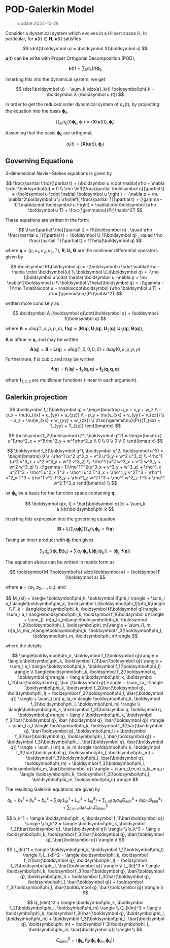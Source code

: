 # POD-Galerkin Model

> update 2024-10-26

Consider a dynamical system which evolves in a Hilbert space H, In particular, for $\boldsymbol u(t)\in \boldsymbol H$, $\boldsymbol u(t)$ satisfies

$$
    \dot{\boldsymbol u} = \boldsymbol X(\boldsymbol u)
$$

$\boldsymbol u(t)$ can be write with Proper Orthgonal Decomposition (POD),

$$
    \boldsymbol u(t) = \sum_k a_k(t) \boldsymbol\phi_k
$$

Inserting this into the dynamical system, we get

$$
    \dot{\boldsymbol u} = \sum_k \dot{a}_k(t) \boldsymbol\phi_k = \boldsymbol X (\boldsymbol u (t))
$$

In order to get the reduced order dynamical system of $a_k(t)$, by projecting the equation into the basis $\boldsymbol \phi_k$.

$$
    \langle\sum_k \dot{a}_k(t) \boldsymbol\phi_k, \boldsymbol\phi_l\rangle = \langle\boldsymbol X (\boldsymbol u (t)), \boldsymbol\phi_l\rangle
$$

Assuming that the basis $\boldsymbol \phi_k$ are orthgonal, 

$$
    \dot{a}_l(t) = \langle\boldsymbol X (\boldsymbol u (t)), \boldsymbol\phi_l\rangle
$$

## Governing Equations
3-dimensional Navier-Stokes equations is given by

$$
    \frac{\partial \rho}{\partial t} + (\boldsymbol u \cdot \nabla)\rho + \nabla \cdot \boldsymbol{u} = 0 \\
    \rho \left(\frac{\partial \boldsymbol u}{\partial t} + (\boldsymbol u \cdot \nabla) \boldsymbol u \right ) = -\nabla p + \nu \nabla^2\boldsymbol u \\
    \rho\left( \frac{\partial T}{\partial t} + (\gamma - 1)T\nabla\cdot \boldsymbol u \right) = \nabla\cdot\boldsymbol (\rho \boldsymbol u T) + \frac{\gamma\nu}{Pr}\nabla^2T
$$

These equations are written in the form:

$$
    \frac{\partial \rho}{\partial t} = R(\boldsymbol q) , \quad
    \rho \frac{\partial u_i}{\partial t} = \boldsymbol U_1(\boldsymbol q) , \quad
    \rho \frac{\partial T}{\partial t} = \Theta(\boldsymbol q)
$$

where $\boldsymbol q = (\rho, u_1, u_2, u_3, T)$, $\boldsymbol R, \boldsymbol U_i, \boldsymbol \Theta$ are the nonlinear differential operators given by

$$
    \boldsymbol R(\boldsymbol q) = -(\boldsymbol u \cdot \nabla)\rho - \nabla \cdot \boldsymbol{u} \\
    \boldsymbol U_i(\boldsymbol q) = -\rho (\boldsymbol u \cdot \nabla) \boldsymbol u -\nabla p + \nu \nabla^2\boldsymbol u \\
    \boldsymbol \Theta(\boldsymbol q) = -(\gamma - 1)\rho T\nabla\cdot u + \nabla\cdot\boldsymbol (\rho \boldsymbol u T) + \frac{\gamma\nu}{Pr}\nabla^2T
$$

written more concisely as 

$$
    \boldsymbol A (\boldsymbol q)\dot{\boldsymbol q} = \boldsymbol f(\boldsymbol q)
$$

where $\boldsymbol A = diag(1, \rho, \rho, \rho, \rho)$, $\boldsymbol f (\boldsymbol q) = (\boldsymbol R(\boldsymbol q), \boldsymbol U_1(\boldsymbol q), \boldsymbol U_2(\boldsymbol q), \boldsymbol U_3(\boldsymbol q), \boldsymbol \Theta(\boldsymbol q))$, 

$\boldsymbol A$ is affine in $\boldsymbol q$, and may be written 

$$
    \boldsymbol A (\boldsymbol q) = \boldsymbol B + \boldsymbol L (\boldsymbol q) = diag(1, 0, 0, 0, 0) + diag(0, \rho, \rho, \rho, \rho)
$$

Furthermore, $\boldsymbol f$ is cubic and may be written

$$
    \boldsymbol f(\boldsymbol q) = \boldsymbol f_1(\boldsymbol q) + \boldsymbol f_2(\boldsymbol q, \boldsymbol q) + \boldsymbol f_3(\boldsymbol q, \boldsymbol q, \boldsymbol q) 
$$

where $\boldsymbol f_{1,2,3}$ are multilinear functions (linear in each argument).

## Galerkin projection

$$
    \boldsymbol f_1(\boldsymbol q) = 
    \begin{bmatrix}
        u_x + v_y + w_z \\
        - p_x + \nu(u_{xx} + u_{yy} + u_{zz}) \\
        - p_y + \nu(v_{xx} + v_{yy} + v_{zz}) \\
        - p_z + \nu(w_{xx} + w_{yy} + w_{zz}) \\
        \frac{\gamma\nu}{Pr}(T_{xx} + T_{yy} + T_{zz})
    \end{bmatrix}
$$

$$
    \boldsymbol f_2(\boldsymbol q^1, \boldsymbol q^2) = 
    \begin{bmatrix}
        u^1\rho^2_x + v^1\rho^2_y + w^1\rho^2_z \\
        0 \\
        0 \\
        0 \\
        0
    \end{bmatrix}
$$

$$
    \boldsymbol f_3(\boldsymbol q^1, \boldsymbol q^2, \boldsymbol q^3) = 
    \begin{bmatrix}
        0 \\
        -\rho^1 (u^2 u^3_x + v^2 u^3_y + w^2 u^3_z) \\
        -\rho^1 (u^2 v^3_x + v^2 v^3_y + w^2 v^3_z) \\
        -\rho^1 (u^2 w^3_x + v^2 w^3_y + w^2 w^3_z) \\
        -(\gamma - 1)\rho^1T^2(u^3_x + v^3_y + w^3_z) + \rho^1_x u^2T^3 + \rho^1 u^2_x T^3 + \rho^1 u^2 T^3_x + \rho^1_y v^2T^3 + \rho^1 v^2_y T^3 + \rho^1 v^2 T^3_y + \rho^1_z w^2T^3 + \rho^1 w^2_z T^3 + \rho^1 w^2 T^3_z
    \end{bmatrix} \\
$$

let $\boldsymbol \phi_k$ be a basis for the function space containing $\boldsymbol q$, 

$$
    \boldsymbol q(x, t) = \bar{\boldsymbol q}(x) + \sum_k a_k(t)\boldsymbol\phi_k
$$

Inserting this expression into the governing equation,

$$
    \left[\boldsymbol B + \boldsymbol L\left( \sum_l a_l\boldsymbol\phi_l\right)\right] \sum_k\dot{a}_k\boldsymbol\phi_k = \boldsymbol f (\boldsymbol q)
$$

Taking an inner product with $\boldsymbol\phi_j$ then gives

$$
    \sum_k \dot{a}_k\left( \langle\boldsymbol\phi_j, \boldsymbol B\phi_k\rangle + \sum_l a_l \langle\boldsymbol\phi_j, \boldsymbol L(\boldsymbol\phi_l)\phi_k\rangle \right) = \langle\boldsymbol\phi_j, \boldsymbol f(\boldsymbol q)\rangle
$$

The equation above can be written in matrix form as

$$
    \boldsymbol M (\boldsymbol a) \dot{\boldsymbol a} = \boldsymbol F (\boldsymbol a)
$$

where $\boldsymbol a = (a_1, a_2, ..., a_n)$, and

$$
    M_{kl} = \langle \boldsymbol\phi_k, \boldsymbol B\phi_l \rangle + 
    \sum_l a_l \langle\boldsymbol\phi_k, \boldsymbol L(\boldsymbol\phi_l)\phi_k\rangle \\
    F_k = \langle\boldsymbol\phi_k, \boldsymbol f(\boldsymbol q)\rangle = 
    \sum_l a_l \langle\boldsymbol\phi_k, \boldsymbol f_1(\boldsymbol q)\rangle + 
    \sum_{l, m}a_la_m\langle\boldsymbol\phi_k, \boldsymbol f_2(\boldsymbol\phi_l, \boldsymbol\phi_m)\rangle + 
    \sum_{l, m, n}a_la_ma_n\langle\boldsymbol\phi_k, \boldsymbol f_3(\boldsymbol\phi_l, \boldsymbol\phi_m, \boldsymbol\phi_n)\rangle
$$

where the details:

$$
    \langle\boldsymbol\phi_k, \boldsymbol f_1(\boldsymbol q)\rangle = \langle \boldsymbol\phi_k, \boldsymbol f_1(\bar{\boldsymbol q}) \rangle + \sum_l a_l \langle \boldsymbol\phi_k, \boldsymbol f_1(\boldsymbol\phi_l) \rangle \\
    \langle\boldsymbol\phi_k, \boldsymbol f_2(\boldsymbol q, \boldsymbol q)\rangle = \langle \boldsymbol\phi_k, \boldsymbol f_2(\bar{\boldsymbol q}, \bar {\boldsymbol q}) \rangle + \sum_l a_l \langle \boldsymbol\phi_k, \boldsymbol f_2(\bar{\boldsymbol q}, \boldsymbol\phi_l) + \boldsymbol f_2(\boldsymbol\phi_l, \bar{\boldsymbol q}) \rangle + \sum_{l,m} a_la_m \langle \boldsymbol\phi_k, \boldsymbol f_2(\boldsymbol\phi_l, \boldsymbol\phi_m) \rangle \\
    \langle\boldsymbol\phi_k, \boldsymbol f_3(\boldsymbol q, \boldsymbol q, \boldsymbol q)\rangle = \langle \boldsymbol\phi_k, \boldsymbol f_3(\bar{\boldsymbol q}, \bar {\boldsymbol q}, \bar{\boldsymbol q}) \rangle + \sum_l a_l \langle \boldsymbol\phi_k, \boldsymbol f_3(\bar{\boldsymbol q}, \bar{\boldsymbol q}, \boldsymbol\phi_l) + \boldsymbol f_3(\bar{\boldsymbol q}, \boldsymbol\phi_l, \bar{\boldsymbol q}) + \boldsymbol f_3(\boldsymbol\phi_l, \bar{\boldsymbol q}, \bar{\boldsymbol q}) \rangle + \sum_{l,m} a_la_m \langle \boldsymbol\phi_k, \boldsymbol f_3(\bar{\boldsymbol q}, \boldsymbol\phi_l, \boldsymbol\phi_m) + \boldsymbol f_3(\boldsymbol\phi_l, \bar{\boldsymbol q}, \boldsymbol\phi_m) + \boldsymbol f_3(\boldsymbol\phi_l, \boldsymbol\phi_m, \bar{\boldsymbol q}) \rangle + \sum_{l,m,n} a_la_ma_n \langle \boldsymbol\phi_k, \boldsymbol f_3(\boldsymbol\phi_l, \boldsymbol\phi_m, \boldsymbol\phi_n) \rangle
$$

The resulting Galerkin equations are given by

$$
    \dot{a}_k = b_k^1+ b_k^2 + b_k^3 + \sum_l a_l (L_{kl}^1 + L_{kl}^2 + L_{kl}^3) + \sum_{l,m} (a_la_m Q_{klm}^2 + a_la_m Q_{klm}^3) + \sum_{l,m,n} a_la_ma_n C_{klmn}^3 
$$

$$
    b_k^1 = \langle \boldsymbol\phi_k, \boldsymbol f_1(\bar{\boldsymbol q}) \rangle \\
    b_k^2 = \langle \boldsymbol\phi_k, \boldsymbol f_2(\bar{\boldsymbol q}, \bar{\boldsymbol q}) \rangle \\
    b_k^3 = \langle \boldsymbol\phi_k, \boldsymbol f_3(\bar{\boldsymbol q}, \bar{\boldsymbol q}, \bar{\boldsymbol q}) \rangle \\
$$

$$
    L_{kl}^1 = \langle \boldsymbol\phi_k, \boldsymbol f_1(\boldsymbol\phi_l) \rangle \\
    L_{kl}^2 = \langle \boldsymbol\phi_k, \boldsymbol f_2(\bar{\boldsymbol q}, \boldsymbol\phi_l) + \boldsymbol f_2(\boldsymbol\phi_l, \bar{\boldsymbol q}) \rangle \\
    L_{kl}^3 = \langle \boldsymbol\phi_k, \boldsymbol f_3(\bar{\boldsymbol q}, \bar{\boldsymbol q}, \boldsymbol\phi_l) + \boldsymbol f_3(\bar{\boldsymbol q}, \boldsymbol\phi_l, \bar{\boldsymbol q}) + \boldsymbol f_3(\boldsymbol\phi_l, \bar{\boldsymbol q}, \bar{\boldsymbol q}) \rangle \\
$$

$$
    Q_{klm}^2 = \langle \boldsymbol\phi_k, \boldsymbol f_2(\boldsymbol\phi_l, \boldsymbol\phi_m) \rangle \\
    Q_{klm}^3 = \langle \boldsymbol\phi_k, \boldsymbol f_3(\bar{\boldsymbol q}, \boldsymbol\phi_l, \boldsymbol\phi_m) + \boldsymbol f_3(\boldsymbol\phi_l, \bar{\boldsymbol q}, \boldsymbol\phi_m) + \boldsymbol f_3(\boldsymbol\phi_l, \boldsymbol\phi_m, \bar{\boldsymbol q}) \rangle \\
$$

$$
    C_{klmn}^3 = \langle \boldsymbol\phi_k, \boldsymbol f_3(\boldsymbol\phi_l, \boldsymbol\phi_m, \boldsymbol\phi_n) \rangle
$$
